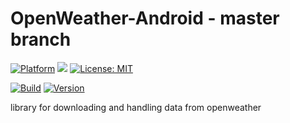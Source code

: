 # OpenWeather-Android - master branch

[![Platform](https://img.shields.io/badge/platform-Angular-blue.svg)](https://angular.io/)
<a target="_blank" href="https://www.paypal.me/GuepardoApps" title="Donate using PayPal"><img src="https://img.shields.io/badge/paypal-donate-blue.svg" /></a>
[![License: MIT](https://img.shields.io/badge/License-MIT-blue.svg)](https://opensource.org/licenses/MIT)

[![Build](https://img.shields.io/badge/build-passing-green.svg)](https://github.com/OpenWeatherLib/OpenWeather-Angular/tree/master/releases)
[![Version](https://img.shields.io/badge/version-v0.0.1.180913-green.svg)](https://github.com/OpenWeatherLib/OpenWeather-Angular/tree/master/releases)

library for downloading and handling data from openweather
